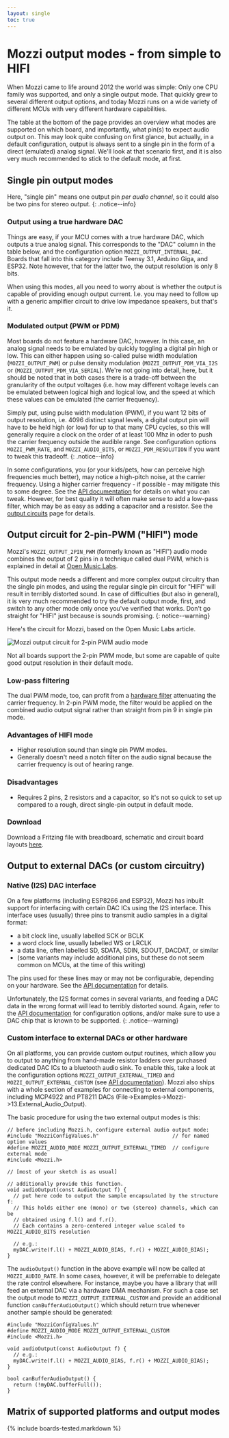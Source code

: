 ```yaml
---
layout: single
toc: true
---
```


# Mozzi output modes - from simple to HIFI

When Mozzi came to life around 2012 the world was simple: Only one CPU family was supported, and only a single output mode. That quickly grew to several different output options,
and today Mozzi runs on a wide variety of different MCUs with very different hardware capabilities.  

The table at the bottom of the page provides an overview what modes are supported on which board, and importantly, what pin(s) to expect audio output on. This may
look quite confusing on first glance, but actually, in a default configuration, output is always sent to a single pin in the form of a direct (emulated) analog
signal. We'll look at that scenario first, and it is also very much recommended to stick to the default mode, at first.

## Single pin output modes

Here, "single pin" means one output pin *per audio channel*, so it could also be two pins for stereo output.
{: .notice--info}

### Output using a true hardware DAC

Things are easy, if your MCU comes with a true hardware DAC, which outputs a true analog signal. This corresponds to the "DAC" column in the table
below, and the configuration option ```MOZZI_OUTPUT_INTERNAL_DAC```.
Boards that fall into this category include Teensy 3.1, Arduino Giga, and ESP32. Note however, that for the latter two, the output resolution is only 8 bits.

When using this modes, all you need to worry about is whether the output is capable
of providing enough output current. I.e. you may need to follow up with a generic amplifier circuit to drive low impedance speakers, but that's it.

### Modulated output (PWM or PDM)

Most boards do not feature a hardware DAC, however. In this case, an analog signal needs to be emulated by quickly toggling a digital pin high or low.
This can either happen using so-called pulse width modulation (```MOZZI_OUTPUT_PWM```) or pulse density modulation (```MOZZI_OUTPUT_PDM_VIA_I2S``` or (```MOZZI_OUTPUT_PDM_VIA_SERIAL```). We're not going into detail, here, but it should be noted that in both cases there is a trade-off between the
granularity of the output voltages (i.e. how may different voltage levels can be emulated between logical high and logical low, and the speed at which
these values can be emulated (the carrier frequency).

Simply put, using pulse width modulation (PWM), if you want 12 bits of output resolution, i.e. 4096 distinct signal levels, a digital output
pin will have to be held high (or low) for up to that many CPU cycles, so this will generally require a clock on the order of at least 100 Mhz
in oder to push the carrier frequency outside the audible range. See configuration options `MOZZI_PWM_RATE`, and `MOZZI_AUDIO_BITS`,
or `MOZZI_PDM_RESOLUTION` if you want to tweak this tradeoff.
{: .notice--info}

In some configurations, you (or your kids/pets, how can perceive high frequencies much better), may notice a high-pitch noise, at the carrier frequency.
Using a higher carrier frequency - if possible - may mitigate this to some degree. See the [API documentation](/Mozzi/doc/html/group__hardware.html) for details
on what you can tweak. However, for best quality it will often make sense to add a low-pass filter, which may be as easy as adding a capacitor and a resistor.
See the [output circuits](../output/) page for details.

## Output circuit for 2-pin-PWM ("HIFI") mode

Mozzi's ```MOZZI_OUTPUT_2PIN_PWM``` (formerly known as "HIFI") audio mode combines the output of 2 pins in a technique called dual PWM, which is explained in detail at [Open Music Labs](https://www.openmusiclabs.com/learning/digital/pwm-dac/dual-pwm-circuits/).

This output mode needs a different and more complex output circuitry than the single pin modes, and using the regular single pin circuit for "HIFI" will result in
terribly distorted sound. In case of difficulties (but also in general), it is very much recommended to try the default output mode, first, and switch to any
other mode only once you've verified that works. Don't go straight for "HIFI" just because is sounds promising.
{: notice--warning}

Here's the circuit for Mozzi, based on the Open Music Labs article.

![Mozzi output circuit for 2-pin PWM audio mode](https://farm8.staticflickr.com/7458/10657009473_26c1f478de.jpg)

Not all boards support the 2-pin PWM mode, but some are capable of quite good output resolution in their default mode.

### Low-pass filtering
The dual PWM mode, too, can profit from a [hardware filter](../output/) attenuating the carrier frequency. In 2-pin PWM mode, the filter
would be applied on the combined audio output signal rather than straight from pin 9 in single pin mode.

### Advantages of HIFI mode
- Higher resolution sound than single pin PWM modes.  
- Generally doesn't need a notch filter on the audio signal because the carrier frequency is out of hearing range.

### Disadvantages
- Requires 2 pins, 2 resistors and a capacitor, so it's not so quick to set up compared to a rough, direct single-pin output in default mode.

### Download
Download a Fritzing file with breadboard, schematic and circuit board layouts [here](https://docs.google.com/file/d/0B_eOzePFYDZaSEo4bVJ6NlJnSXM/edit?usp=sharing).

## Output to external DACs (or custom circuitry)

### Native (I2S) DAC interface

On a few platforms (including ESP8266 and ESP32), Mozzi has inbuilt support for interfacing with certain DAC ICs using the I2S interface. This interface
uses (usually) three pins to transmit audio samples in a digital format:
 - a bit clock line, usually labelled SCK or BCLK
 - a word clock line, usually labelled WS or LRCLK
 - a data line, often labelled SD, SDATA, SDIN, SDOUT, DACDAT, or similar
 - (some variants may include additional pins, but these do not seem common on MCUs, at the time of this writing)

The pins used for these lines may or may not be configurable, depending on your hardware. See the [API documentation](/Mozzi/doc/html/group__hardware.html) for details.

Unfortunately, the I2S format comes in several variants, and feeding a DAC data in the wrong format will lead to terribly distorted sound. Again,
refer to the [API documentation](/Mozzi/doc/html/group__hardware.html) for configuration options, and/or make sure to use a DAC chip that is known to be supported.
{: .notice--warning}

### Custom interface to external DACs or other hardware

On all platforms, you can provide custom output routines, which allow you to output to anything from hand-made resistor ladders over purchased dedicated DAC ICs to
a bluetooth audio sink. To enable this, take a look at the configuration options `MOZZI_OUTPUT_EXTERNAL_TIMED` and `MOZZI_OUTPUT_EXTERNAL_CUSTOM` (see [API documentation](/Mozzi/doc/html/group__hardware.html)).
Mozzi also ships with a whole section of examples for connecting to external components, including MCP4922 and PT8211 DACs (File->Examples->Mozzi->13.External_Audio_Output).

The basic procedure for using the two external output modes is this:

```
// before including Mozzi.h, configure external audio output mode:
#include "MozziConfigValues.h"                        // for named option values
#define MOZZI_AUDIO_MODE MOZZI_OUTPUT_EXTERNAL_TIMED  // configure external mode
#include <Mozzi.h>

// [most of your sketch is as usual]

// additionally provide this function.
void audioOutput(const AudioOutput f) {
  // put here code to output the sample encapsulated by the structure f:
  // This holds either one (mono) or two (stereo) channels, which can be
  // obtained using f.l() and f.r().
  // Each contains a zero-centered integer value scaled to MOZZI_AUDIO_BITS resolution

  // e.g.:
  myDAC.write(f.l() + MOZZI_AUDIO_BIAS, f.r() + MOZZI_AUDIO_BIAS);
}
```

The ```audioOutput()``` function in the above example will now be called at ```MOZZI_AUDIO_RATE```. In some cases, however, it will be preferrable to delegate the rate
control elsewhere. For instance, maybe you have a library that will feed an external DAC via a hardware DMA mechanism. For such a case set the output mode to
```MOZZI_OUTPUT_EXTERNAL_CUSTOM``` and provide an additional function ```canBufferAudioOutput()``` which should return true whenever another sample should be generated:

```
#include "MozziConfigValues.h"
#define MOZZI_AUDIO_MODE MOZZI_OUTPUT_EXTERNAL_CUSTOM
#include <Mozzi.h>

void audioOutput(const AudioOutput f) {
  // e.g.:
  myDAC.write(f.l() + MOZZI_AUDIO_BIAS, f.r() + MOZZI_AUDIO_BIAS);
}

bool canBufferAudioOutput() {
  return (!myDAC.bufferFull());
}
```

## Matrix of supported platforms and output modes

{% include boards-tested.markdown %}
